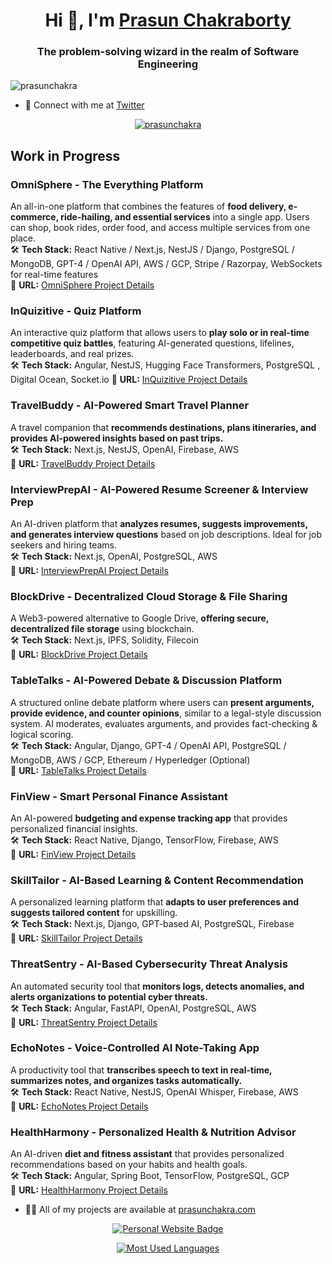 <h1 align="center">Hi 👋, I'm <a href="http://prasunchakra.com/" target="blank">Prasun Chakraborty</a></h1>
<h3 align="center">The problem-solving wizard in the realm of Software Engineering</h3>

<p align="left"> <img src="https://komarev.com/ghpvc/?username=prasunchakra&label=Profile%20views&color=0e75b6&style=flat" alt="prasunchakra" /> </p>


- 👨 Connect with me at [Twitter](https://x.com/prasunchakra)
<p align="center"> <a href="https://twitter.com/prasunchakra" target="blank"><img src="https://img.shields.io/twitter/follow/prasunchakra?logo=twitter&style=for-the-badge" alt="prasunchakra" /></a> </p>

## Work in Progress

### **OmniSphere - The Everything Platform**
An all-in-one platform that combines the features of **food delivery, e-commerce, ride-hailing, and essential services** into a single app. Users can shop, book rides, order food, and access multiple services from one place.  
🛠 **Tech Stack:** React Native / Next.js, NestJS / Django, PostgreSQL / MongoDB, GPT-4 / OpenAI API, AWS / GCP, Stripe / Razorpay, WebSockets for real-time features  
🔗 **URL:** [OmniSphere Project Details](https://prasunchakra.com/project-details/OmniSphere)  

### **InQuizitive - Quiz Platform**
An interactive quiz platform that allows users to **play solo or in real-time competitive quiz battles**, featuring AI-generated questions, lifelines, leaderboards, and real prizes.  
🛠 **Tech Stack:** Angular, NestJS, Hugging Face Transformers, PostgreSQL , Digital Ocean, Socket.io
🔗 **URL:** [InQuizitive Project Details](https://prasunchakra.com/project-details/InQuizitive)

### **TravelBuddy - AI-Powered Smart Travel Planner**
A travel companion that **recommends destinations, plans itineraries, and provides AI-powered insights based on past trips.**  
🛠 **Tech Stack:** Next.js, NestJS, OpenAI, Firebase, AWS  
🔗 **URL:** [TravelBuddy Project Details](https://prasunchakra.com/project-details/TravelBuddy) 

### **InterviewPrepAI - AI-Powered Resume Screener & Interview Prep**
An AI-driven platform that **analyzes resumes, suggests improvements, and generates interview questions** based on job descriptions. Ideal for job seekers and hiring teams.  
🛠 **Tech Stack:** Next.js, OpenAI, PostgreSQL, AWS  
🔗 **URL:** [InterviewPrepAI Project Details](https://prasunchakra.com/project-details/InterviewPrepAI)  

### **BlockDrive - Decentralized Cloud Storage & File Sharing**
A Web3-powered alternative to Google Drive, **offering secure, decentralized file storage** using blockchain.  
🛠 **Tech Stack:** Next.js, IPFS, Solidity, Filecoin  
🔗 **URL:** [BlockDrive Project Details](https://prasunchakra.com/project-details/BlockDrive)  

### **TableTalks - AI-Powered Debate & Discussion Platform**
A structured online debate platform where users can **present arguments, provide evidence, and counter opinions**, similar to a legal-style discussion system. AI moderates, evaluates arguments, and provides fact-checking & logical scoring.  
🛠 **Tech Stack:** Angular, Django, GPT-4 / OpenAI API, PostgreSQL / MongoDB, AWS / GCP, Ethereum / Hyperledger (Optional)  
🔗 **URL:** [TableTalks Project Details](https://prasunchakra.com/project-details/TableTalks)   

### **FinView - Smart Personal Finance Assistant**
An AI-powered **budgeting and expense tracking app** that provides personalized financial insights.  
🛠 **Tech Stack:** React Native, Django, TensorFlow, Firebase, AWS  
🔗 **URL:** [FinView Project Details](https://prasunchakra.com/project-details/FinView)  

### **SkillTailor - AI-Based Learning & Content Recommendation**
A personalized learning platform that **adapts to user preferences and suggests tailored content** for upskilling.  
🛠 **Tech Stack:** Next.js, Django, GPT-based AI, PostgreSQL, Firebase  
🔗 **URL:** [SkillTailor Project Details](https://prasunchakra.com/project-details/SkillTailor)  

### **ThreatSentry - AI-Based Cybersecurity Threat Analysis**
An automated security tool that **monitors logs, detects anomalies, and alerts organizations to potential cyber threats.**  
🛠 **Tech Stack:** Angular, FastAPI, OpenAI, PostgreSQL, AWS  
🔗 **URL:** [ThreatSentry Project Details](https://prasunchakra.com/project-details/ThreatSentry)     

### **EchoNotes - Voice-Controlled AI Note-Taking App**
A productivity tool that **transcribes speech to text in real-time, summarizes notes, and organizes tasks automatically.**  
🛠 **Tech Stack:** React Native, NestJS, OpenAI Whisper, Firebase, AWS  
🔗 **URL:** [EchoNotes Project Details](https://prasunchakra.com/project-details/EchoNotes)  

### **HealthHarmony - Personalized Health & Nutrition Advisor**
An AI-driven **diet and fitness assistant** that provides personalized recommendations based on your habits and health goals.  
🛠 **Tech Stack:** Angular, Spring Boot, TensorFlow, PostgreSQL, GCP  
🔗 **URL:** [HealthHarmony Project Details](https://prasunchakra.com/project-details/HealthHarmony)  

- 👨‍💻 All of my projects are available at [prasunchakra.com](https://prasunchakra.com/)
<p align="center">
    <a href="https://prasunchakra.com" target="_blank">
        <img src="https://img.shields.io/badge/Website-PRASUNCHAKRA-blue?style=for-the-badge&logo=world&logoColor=white" alt="Personal Website Badge"/>
    </a>
</p>



<p align="center">
    <a href="https://prasunchakra.com" target="_blank">
        <img src="https://github-readme-stats.vercel.app/api/top-langs?username=prasunchakra&show_icons=true&locale=en&layout=compact" alt="Most Used Languages"/>
    </a>
</p>